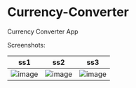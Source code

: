 # Currency-Converter
Currency Converter App


Screenshots:

| ss1      | ss2 | ss3 |
|----------|--|---|
| ![image](https://github.com/tejpratap46/Currency-Converter/assets/10910252/2fa8e177-623d-4d97-9b62-ed84472f63d6) | ![image](https://github.com/tejpratap46/Currency-Converter/assets/10910252/3d844abd-fd00-40ff-9a21-8614d2ab343a) | ![image](https://github.com/tejpratap46/Currency-Converter/assets/10910252/d04d7f29-d638-4b8c-8862-d0689e51d22f) |
